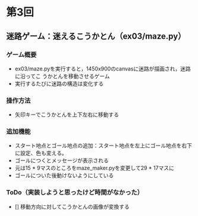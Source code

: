 # 第3回
## 迷路ゲーム：迷えるこうかとん（ex03/maze.py）
### ゲーム概要
- ex03/maze.pyを実行すると，1450x900のcanvasに迷路が描画され，迷路に沿ってこ
うかとんを移動させるゲーム
- 実行するたびに迷路の構造は変化する
### 操作方法
- 矢印キーでこうかとんを上下左右に移動する
### 追加機能
- スタート地点とゴール地点の追加：スタート地点を左上にゴール地点を右下に設定、色も変える。
- ゴールにつくとメッセージが表示される
- 元は15 * 9マスのところをmaze_maker.pyを変更して29 * 17マスに
- ゴールについた後動けないようにしている
### ToDo（実装しようと思ったけど時間がなかった）
- [] 移動方向に対してこうかとんの画像が変換する
